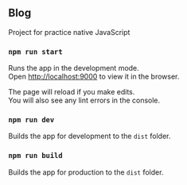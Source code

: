 ## Blog

Project for practice native JavaScript


### `npm run start`

Runs the app in the development mode.<br />
Open [http://localhost:9000](http://localhost:9000) to view it in the browser.

The page will reload if you make edits.<br />
You will also see any lint errors in the console.

### `npm run dev`

Builds the app for development to the `dist` folder.

### `npm run build`

Builds the app for production to the `dist` folder.
